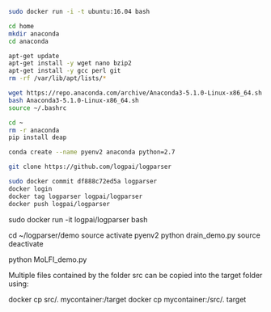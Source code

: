 
```Bash
sudo docker run -i -t ubuntu:16.04 bash 

cd home
mkdir anaconda
cd anaconda

apt-get update
apt-get install -y wget nano bzip2
apt-get install -y gcc perl git
rm -rf /var/lib/apt/lists/*

wget https://repo.anaconda.com/archive/Anaconda3-5.1.0-Linux-x86_64.sh
bash Anaconda3-5.1.0-Linux-x86_64.sh 
source ~/.bashrc

cd ~
rm -r anaconda
pip install deap

conda create --name pyenv2 anaconda python=2.7

git clone https://github.com/logpai/logparser

sudo docker commit df888c72ed5a logparser
docker login
docker tag logparser logpai/logparser
docker push logpai/logparser
```

sudo docker run -it logpai/logparser bash

cd ~/logparser/demo
source activate pyenv2
python drain_demo.py
source deactivate

python MoLFI_demo.py

Multiple files contained by the folder src can be copied into the target folder using:

docker cp src/. mycontainer:/target
docker cp mycontainer:/src/. target